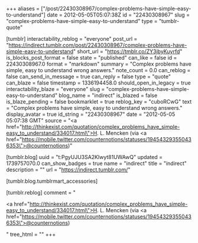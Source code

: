 +++
aliases = ["/post/22430308967/complex-problems-have-simple-easy-to-understand"]
date = 2012-05-05T05:07:38Z
id = "22430308967"
slug = "complex-problems-have-simple-easy-to-understand"
type = "tumblr-quote"

[tumblr]
interactability_reblog = "everyone"
post_url = "https://indirect.tumblr.com/post/22430308967/complex-problems-have-simple-easy-to-understand"
short_url = "https://tmblr.co/ZY3jbyKuyrfd"
is_blocks_post_format = false
state = "published"
can_like = false
id = 22430308967.0
format = "markdown"
summary = "Complex problems have simple, easy to understand wrong answers."
note_count = 0.0
can_reblog = false
can_send_in_message = true
can_reply = false
type = "quote"
can_blaze = false
timestamp = 1336194458.0
should_open_in_legacy = true
interactability_blaze = "everyone"
slug = "complex-problems-have-simple-easy-to-understand"
blog_name = "indirect"
is_blazed = false
is_blaze_pending = false
bookmarklet = true
reblog_key = "cuboRCwG"
text = "Complex problems have simple, easy to understand wrong answers."
display_avatar = true
id_string = "22430308967"
date = "2012-05-05 05:07:38 GMT"
source = "<a href=\"http://thinkexist.com/quotation/complex_problems_have_simple-easy_to_understand/334017.html\">H. L. Mencken</a> (via <a href=\"https://mobile.twitter.com/counternotions/statuses/194543293550436353\">@counternotions</a>)"

[tumblr.blog]
uuid = "t:PgyUJU3SA2Klwyt81UWAwQ"
updated = 1739757070.0
can_show_badges = true
name = "indirect"
title = "indirect"
description = ""
url = "https://indirect.tumblr.com/"

[tumblr.blog.tumblrmart_accessories]

[tumblr.reblog]
comment = "<p><a href=\"http://thinkexist.com/quotation/complex_problems_have_simple-easy_to_understand/334017.html\">H. L. Mencken</a> (via <a href=\"https://mobile.twitter.com/counternotions/statuses/194543293550436353\">@counternotions</a>)</p>"
tree_html = ""
+++
